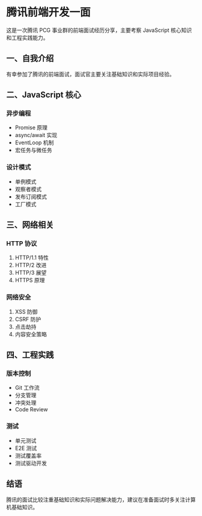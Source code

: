 # 腾讯前端开发一面

这是一次腾讯 PCG 事业群的前端面试经历分享，主要考察 JavaScript 核心知识和工程实践能力。

## 一、自我介绍

有幸参加了腾讯的前端面试，面试官主要关注基础知识和实际项目经验。

## 二、JavaScript 核心

### 异步编程
- Promise 原理
- async/await 实现
- EventLoop 机制
- 宏任务与微任务

### 设计模式
- 单例模式
- 观察者模式
- 发布订阅模式
- 工厂模式

## 三、网络相关

### HTTP 协议
1. HTTP/1.1 特性
2. HTTP/2 改进
3. HTTP/3 展望
4. HTTPS 原理

### 网络安全
1. XSS 防御
2. CSRF 防护
3. 点击劫持
4. 内容安全策略

## 四、工程实践

### 版本控制
- Git 工作流
- 分支管理
- 冲突处理
- Code Review

### 测试
- 单元测试
- E2E 测试
- 测试覆盖率
- 测试驱动开发

## 结语

腾讯的面试比较注重基础知识和实际问题解决能力，建议在准备面试时多关注计算机基础知识。 
